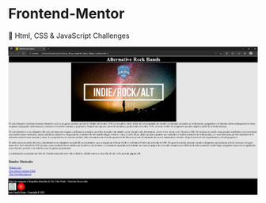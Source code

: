 # Frontend-Mentor
 🚀 Html, CSS & JavaScript Challenges

 ![alt tag](https://github.com/juancr5/Html_Basic_Things/blob/main/Images/Index.jpg)<br/>
